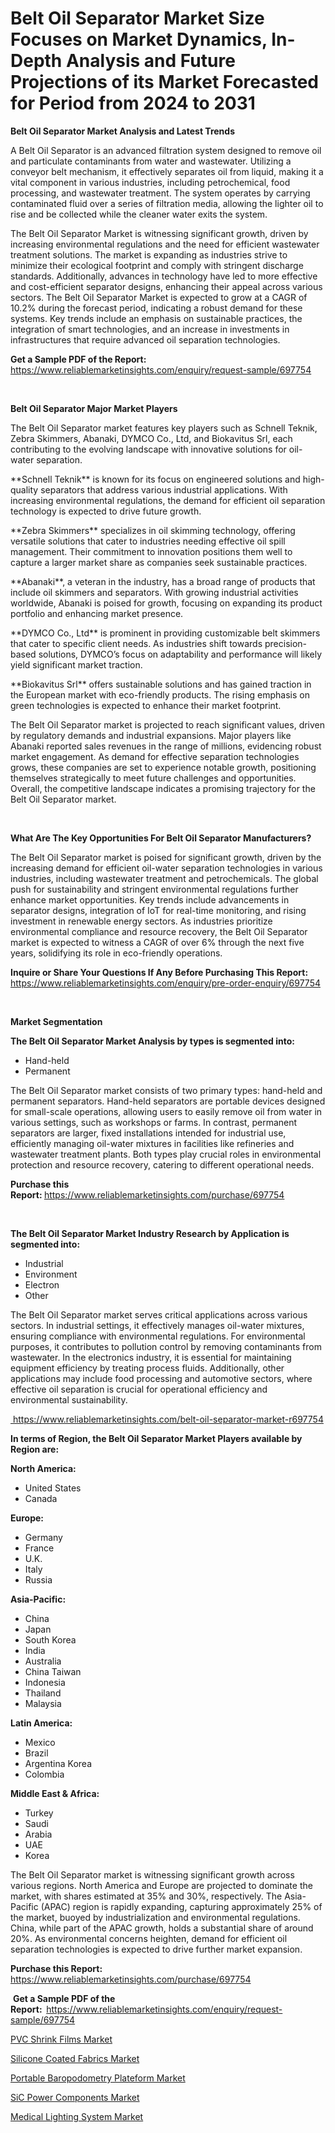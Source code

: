 <p><h1>Belt Oil Separator Market Size Focuses on Market Dynamics, In-Depth Analysis and Future Projections of its Market Forecasted for Period from 2024 to 2031</h1></p><p><strong>Belt Oil Separator Market Analysis and Latest Trends</strong></p>
<p><p>A Belt Oil Separator is an advanced filtration system designed to remove oil and particulate contaminants from water and wastewater. Utilizing a conveyor belt mechanism, it effectively separates oil from liquid, making it a vital component in various industries, including petrochemical, food processing, and wastewater treatment. The system operates by carrying contaminated fluid over a series of filtration media, allowing the lighter oil to rise and be collected while the cleaner water exits the system.</p><p>The Belt Oil Separator Market is witnessing significant growth, driven by increasing environmental regulations and the need for efficient wastewater treatment solutions. The market is expanding as industries strive to minimize their ecological footprint and comply with stringent discharge standards. Additionally, advances in technology have led to more effective and cost-efficient separator designs, enhancing their appeal across various sectors. The Belt Oil Separator Market is expected to grow at a CAGR of 10.2% during the forecast period, indicating a robust demand for these systems. Key trends include an emphasis on sustainable practices, the integration of smart technologies, and an increase in investments in infrastructures that require advanced oil separation technologies.</p></p>
<p><strong>Get a Sample PDF of the Report:&nbsp;</strong> <a href="https://www.reliablemarketinsights.com/enquiry/request-sample/697754?utm_campaign=1337&utm_medium=2&utm_source=Github&utm_content=ia&utm_term=29092024&utm_id=belt-oil-separator">https://www.reliablemarketinsights.com/enquiry/request-sample/697754</a></p>
<p>&nbsp;</p>
<p><strong>Belt Oil Separator Major Market Players</strong></p>
<p><p>The Belt Oil Separator market features key players such as Schnell Teknik, Zebra Skimmers, Abanaki, DYMCO Co., Ltd, and Biokavitus Srl, each contributing to the evolving landscape with innovative solutions for oil-water separation.</p><p>**Schnell Teknik** is known for its focus on engineered solutions and high-quality separators that address various industrial applications. With increasing environmental regulations, the demand for efficient oil separation technology is expected to drive future growth.</p><p>**Zebra Skimmers** specializes in oil skimming technology, offering versatile solutions that cater to industries needing effective oil spill management. Their commitment to innovation positions them well to capture a larger market share as companies seek sustainable practices.</p><p>**Abanaki**, a veteran in the industry, has a broad range of products that include oil skimmers and separators. With growing industrial activities worldwide, Abanaki is poised for growth, focusing on expanding its product portfolio and enhancing market presence.</p><p>**DYMCO Co., Ltd** is prominent in providing customizable belt skimmers that cater to specific client needs. As industries shift towards precision-based solutions, DYMCO’s focus on adaptability and performance will likely yield significant market traction.</p><p>**Biokavitus Srl** offers sustainable solutions and has gained traction in the European market with eco-friendly products. The rising emphasis on green technologies is expected to enhance their market footprint.</p><p>The Belt Oil Separator market is projected to reach significant values, driven by regulatory demands and industrial expansions. Major players like Abanaki reported sales revenues in the range of millions, evidencing robust market engagement. As demand for effective separation technologies grows, these companies are set to experience notable growth, positioning themselves strategically to meet future challenges and opportunities. Overall, the competitive landscape indicates a promising trajectory for the Belt Oil Separator market.</p></p>
<p>&nbsp;</p>
<p><strong>What Are The Key Opportunities For Belt Oil Separator Manufacturers?</strong></p>
<p><p>The Belt Oil Separator market is poised for significant growth, driven by the increasing demand for efficient oil-water separation technologies in various industries, including wastewater treatment and petrochemicals. The global push for sustainability and stringent environmental regulations further enhance market opportunities. Key trends include advancements in separator designs, integration of IoT for real-time monitoring, and rising investment in renewable energy sectors. As industries prioritize environmental compliance and resource recovery, the Belt Oil Separator market is expected to witness a CAGR of over 6% through the next five years, solidifying its role in eco-friendly operations.</p></p>
<p><strong>Inquire or Share Your Questions If Any Before Purchasing This Report:</strong> <a href="https://www.reliablemarketinsights.com/enquiry/pre-order-enquiry/697754?utm_campaign=1337&utm_medium=2&utm_source=Github&utm_content=ia&utm_term=29092024&utm_id=belt-oil-separator">https://www.reliablemarketinsights.com/enquiry/pre-order-enquiry/697754</a></p>
<p>&nbsp;</p>
<p><strong>Market Segmentation</strong></p>
<p><strong>The Belt Oil Separator Market Analysis by types is segmented into:</strong></p>
<p><ul><li>Hand-held</li><li>Permanent</li></ul></p>
<p><p>The Belt Oil Separator market consists of two primary types: hand-held and permanent separators. Hand-held separators are portable devices designed for small-scale operations, allowing users to easily remove oil from water in various settings, such as workshops or farms. In contrast, permanent separators are larger, fixed installations intended for industrial use, efficiently managing oil-water mixtures in facilities like refineries and wastewater treatment plants. Both types play crucial roles in environmental protection and resource recovery, catering to different operational needs.</p></p>
<p><strong>Purchase this Report:&nbsp;</strong><a href="https://www.reliablemarketinsights.com/purchase/697754?utm_campaign=1337&utm_medium=2&utm_source=Github&utm_content=ia&utm_term=29092024&utm_id=belt-oil-separator">https://www.reliablemarketinsights.com/purchase/697754</a></p>
<p>&nbsp;</p>
<p><strong>The Belt Oil Separator Market Industry Research by Application is segmented into:</strong></p>
<p><ul><li>Industrial</li><li>Environment</li><li>Electron</li><li>Other</li></ul></p>
<p><p>The Belt Oil Separator market serves critical applications across various sectors. In industrial settings, it effectively manages oil-water mixtures, ensuring compliance with environmental regulations. For environmental purposes, it contributes to pollution control by removing contaminants from wastewater. In the electronics industry, it is essential for maintaining equipment efficiency by treating process fluids. Additionally, other applications may include food processing and automotive sectors, where effective oil separation is crucial for operational efficiency and environmental sustainability.</p></p>
<p><a href="https://www.reliablemarketinsights.com/belt-oil-separator-market-r697754?utm_campaign=1337&utm_medium=2&utm_source=Github&utm_content=ia&utm_term=29092024&utm_id=belt-oil-separator">&nbsp;https://www.reliablemarketinsights.com/belt-oil-separator-market-r697754</a></p>
<p><strong>In terms of Region, the Belt Oil Separator Market Players available by Region are:</strong></p>
<p>
    <p> <strong> North America: </strong>
        <ul>
            <li>United States</li>
            <li>Canada</li>
        </ul>
        </p> 
    <p> <strong> Europe: </strong>
        <ul>
            <li>Germany</li>
            <li>France</li>
            <li>U.K.</li>
            <li>Italy</li>
            <li>Russia</li>
        </ul>
        </p> 
    <p> <strong> Asia-Pacific: </strong>
        <ul>
            <li>China</li>
            <li>Japan</li>
            <li>South Korea</li>
            <li>India</li>
            <li>Australia</li>
            <li>China Taiwan</li>
            <li>Indonesia</li>
            <li>Thailand</li>
            <li>Malaysia</li>
        </ul>
        </p> 
    <p> <strong> Latin America: </strong>
        <ul>
            <li>Mexico</li>
            <li>Brazil</li>
            <li>Argentina Korea</li>
            <li>Colombia</li>
        </ul>
        </p> 
    <p> <strong> Middle East & Africa: </strong>
        <ul>
            <li>Turkey</li>
            <li>Saudi</li>
            <li>Arabia</li>
            <li>UAE</li>
            <li>Korea</li>
        </ul>
    </p>
    </p>
<p><p>The Belt Oil Separator market is witnessing significant growth across various regions. North America and Europe are projected to dominate the market, with shares estimated at 35% and 30%, respectively. The Asia-Pacific (APAC) region is rapidly expanding, capturing approximately 25% of the market, buoyed by industrialization and environmental regulations. China, while part of the APAC growth, holds a substantial share of around 20%. As environmental concerns heighten, demand for efficient oil separation technologies is expected to drive further market expansion.</p></p>
<p><strong>Purchase this Report: </strong><a href="https://www.reliablemarketinsights.com/purchase/697754?utm_campaign=1337&utm_medium=2&utm_source=Github&utm_content=ia&utm_term=29092024&utm_id=belt-oil-separator">https://www.reliablemarketinsights.com/purchase/697754</a></p>
<p>&nbsp;<strong>Get a Sample PDF of the Report:&nbsp;&nbsp;</strong><a href="https://www.reliablemarketinsights.com/enquiry/request-sample/697754?utm_campaign=1337&utm_medium=2&utm_source=Github&utm_content=ia&utm_term=29092024&utm_id=belt-oil-separator">https://www.reliablemarketinsights.com/enquiry/request-sample/697754</a></p>
<p><strong></strong></p>
<p><p><a href="https://www.linkedin.com/pulse/global-pvc-shrink-films-industry-analysis-report-market-vzkac?utm_campaign=1337&utm_medium=2&utm_source=Github&utm_content=ia&utm_term=29092024&utm_id=belt-oil-separator">PVC Shrink Films Market</a></p><p><a href="https://www.linkedin.com/pulse/charting-future-comprehensive-analysis-global-silicone-coated-mcinc?utm_campaign=1337&utm_medium=2&utm_source=Github&utm_content=ia&utm_term=29092024&utm_id=belt-oil-separator">Silicone Coated Fabrics Market</a></p><p><a href="https://github.com/Krish2023na/Market-Research-Report-List-6/blob/main/portable-baropodometry-plateform-market.md?utm_campaign=1337&utm_medium=2&utm_source=Github&utm_content=ia&utm_term=29092024&utm_id=belt-oil-separator">Portable Baropodometry Plateform Market</a></p><p><a href="https://issuu.com/reportprime-2/docs/sic-power-components-market-size-20_537785daf499fa?utm_campaign=1337&utm_medium=2&utm_source=Github&utm_content=ia&utm_term=29092024&utm_id=belt-oil-separator">SiC Power Components Market</a></p><p><a href="https://issuu.com/reportprime-2/docs/medical-lighting-system-market-size_3a41b03c0f2adf?utm_campaign=1337&utm_medium=2&utm_source=Github&utm_content=ia&utm_term=29092024&utm_id=belt-oil-separator">Medical Lighting System Market</a></p></p>